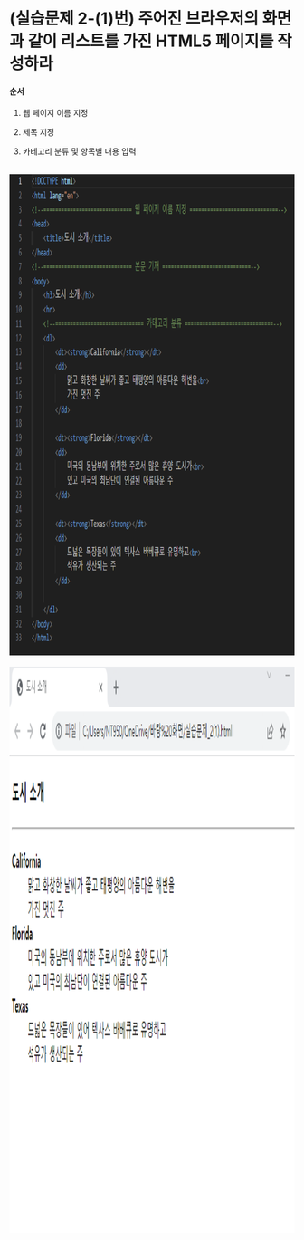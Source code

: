# (실습문제 2-(1)번) 주어진 브라우저의 화면과 같이 리스트를 가진 HTML5 페이지를 작성하라

#### 순서

1. 웹 페이지 이름 지정

2. 제목 지정

3. 카테고리 분류 및 항목별 내용 입력

<br><img src="3.png" width="1000" height="850" title="px(픽셀) 크기 설정" alt="1번 이미지"></img><br/>
<br><img src="03.png" width="1200" height="1000" title="px(픽셀) 크기 설정" alt="1번 이미지"></img><br/>
